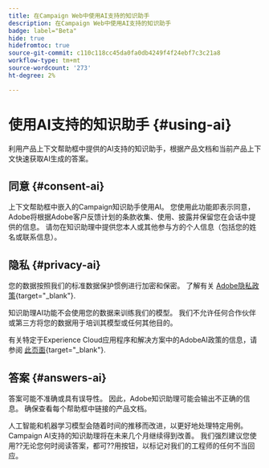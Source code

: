 ```yaml
---
title: 在Campaign Web中使用AI支持的知识助手
description: 在Campaign Web中使用AI支持的知识助手
badge: label="Beta"
hide: true
hidefromtoc: true
source-git-commit: c110c118cc45da0fa0db4249f4f24ebf7c3c21a8
workflow-type: tm+mt
source-wordcount: '273'
ht-degree: 2%

---
```


# 使用AI支持的知识助手 {#using-ai}

利用产品上下文帮助框中提供的AI支持的知识助手，根据产品文档和当前产品上下文快速获取AI生成的答案。

## 同意 {#consent-ai}

上下文帮助框中嵌入的Campaign知识助手使用AI。 您使用此功能即表示同意，Adobe将根据Adobe客户反馈计划的条款收集、使用、披露并保留您在会话中提供的信息。 请勿在知识助理中提供您本人或其他参与方的个人信息（包括您的姓名或联系信息）。

## 隐私 {#privacy-ai}

您的数据按照我们的标准数据保护惯例进行加密和保密。 了解有关 [Adobe隐私政策](https://www.adobe.com/cn/privacy/policy.html){target="_blank"}.

知识助理AI功能不会使用您的数据来训练我们的模型。 我们不允许任何合作伙伴或第三方将您的数据用于培训其模型或任何其他目的。

有关特定于Experience Cloud应用程序和解决方案中的AdobeAI政策的信息，请参阅 [此页面](https://business.adobe.com/products/sensei/adobe-sensei.html){target="_blank"}.

## 答案 {#answers-ai}

答案可能不准确或具有误导性。 因此，Adobe知识助理可能会输出不正确的信息。 确保查看每个帮助框中链接的产品文档。

人工智能和机器学习模型会随着时间的推移而改进，以更好地处理特定用例。 Campaign AI支持的知识助理将在未来几个月继续得到改善。 我们强烈建议您使用??无论您何时阅读答案，都可??用按钮，以标记对我们的工程师的任何不当回应。



